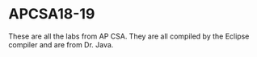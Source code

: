 # APCSA18-19
These are all the labs from AP CSA.
They are all compiled by the Eclipse compiler and are from Dr. Java.
